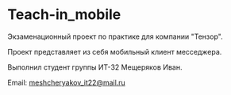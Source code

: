 # Teach-in_mobile
Экзаменационный проект по практике для компании "Тензор".

Проект представляет из себя мобильный клиент месседжера.

Выполнил студент группы ИТ-32 Мещеряков Иван.

Email: meshcheryakov_it22@mail.ru
